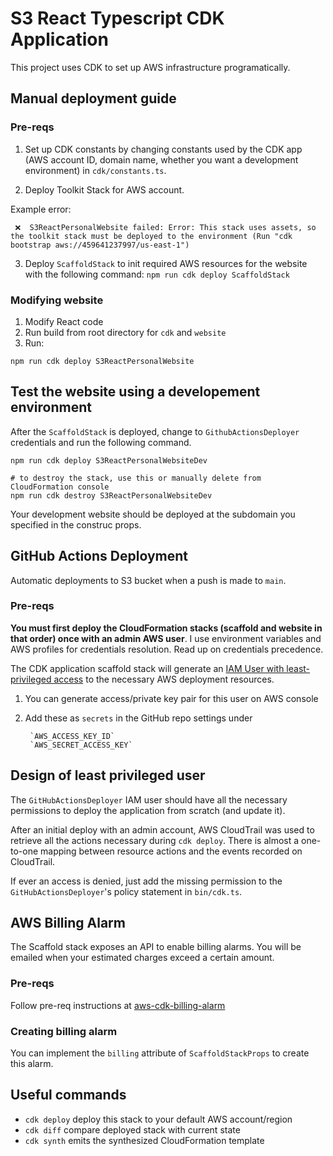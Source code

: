 # S3 React Typescript CDK Application

This project uses CDK to set up AWS infrastructure programatically.

## Manual deployment guide

### Pre-reqs

1. Set up CDK constants by changing constants used by the CDK app (AWS account ID, domain name, whether you want a development environment) in `cdk/constants.ts`.


2. Deploy Toolkit Stack for AWS account.

Example error:
```
 ❌  S3ReactPersonalWebsite failed: Error: This stack uses assets, so the toolkit stack must be deployed to the environment (Run "cdk bootstrap aws://459641237997/us-east-1")
```

3. Deploy `ScaffoldStack` to init required AWS resources for the website with the following command:
`
npm run cdk deploy ScaffoldStack
`

### Modifying website

1. Modify React code
2. Run build from root directory for `cdk` and `website`
3. Run:
```
npm run cdk deploy S3ReactPersonalWebsite
```

## Test the website using a developement environment

After the `ScaffoldStack` is deployed, change to `GithubActionsDeployer` credentials and run the following command.

```
npm run cdk deploy S3ReactPersonalWebsiteDev

# to destroy the stack, use this or manually delete from CloudFormation console
npm run cdk destroy S3ReactPersonalWebsiteDev
```

Your development website should be deployed at the subdomain you specified in the construc props.

## GitHub Actions Deployment

Automatic deployments to S3 bucket when a push is made to `main`.

### Pre-reqs

**You must first deploy the CloudFormation stacks (scaffold and website in that order) once with an admin AWS user**. 
I use environment variables and AWS profiles for credentials resolution. Read up on credentials precedence.

The CDK application scaffold stack will generate an [IAM User with least-privileged access](#design-of-least-privileged-user) to the necessary AWS deployment resources.


1. You can generate access/private key pair for this user on AWS console
2. Add these as `secrets` in the GitHub repo settings under

        `AWS_ACCESS_KEY_ID`
        `AWS_SECRET_ACCESS_KEY`

## Design of least privileged user

The `GitHubActionsDeployer` IAM user should have all the necessary permissions to deploy the application from scratch (and update it).

After an initial deploy with an admin account, AWS CloudTrail was used to retrieve all the actions necessary during `cdk deploy`. There is almost a one-to-one mapping between resource actions and the events recorded on CloudTrail.

If ever an access is denied, just add the missing permission to the `GitHubActionsDeployer`'s policy statement in `bin/cdk.ts`.


## AWS Billing Alarm

The Scaffold stack exposes an API to enable billing alarms. You will be emailed when your estimated charges exceed a certain amount.

### Pre-reqs

Follow pre-req instructions at [aws-cdk-billing-alarm](https://github.com/alvyn279/aws-cdk-billing-alarm)

### Creating billing alarm

You can implement the `billing` attribute of `ScaffoldStackProps` to create this alarm.


## Useful commands

 * `cdk deploy`      deploy this stack to your default AWS account/region
 * `cdk diff`        compare deployed stack with current state
 * `cdk synth`       emits the synthesized CloudFormation template

